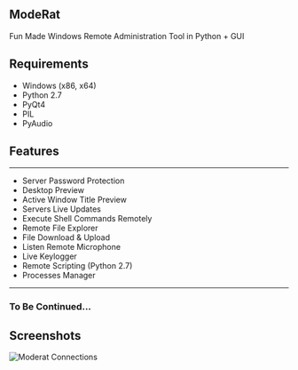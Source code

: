 ## ModeRat
Fun Made Windows Remote Administration Tool in Python + GUI

## Requirements
- Windows (x86, x64)
- Python 2.7
- PyQt4
- PIL
- PyAudio

## Features
---

* Server Password Protection
* Desktop Preview
* Active Window Title Preview
* Servers Live Updates
* Execute Shell Commands Remotely
* Remote File Explorer
* File Download & Upload
* Listen Remote Microphone
* Live Keylogger
* Remote Scripting (Python 2.7)
* Processes Manager

---

### To Be Continued...

## Screenshots

![Moderat Connections](http://s017.radikal.ru/i412/1603/cf/4c92ad61e371.png)
